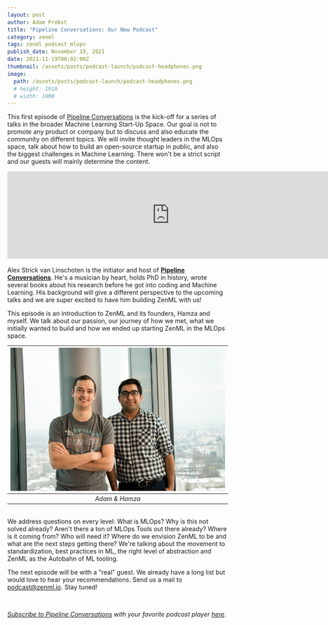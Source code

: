 ```yaml
---
layout: post
author: Adam Probst
title: "Pipeline Conversations: Our New Podcast"
category: zenml
tags: zenml podcast mlops
publish_date: November 19, 2021
date: 2021-11-19T00:02:00Z
thumbnail: /assets/posts/podcast-launch/podcast-headphones.png
image:
  path: /assets/posts/podcast-launch/podcast-headphones.png
  # height: 1910
  # width: 1000
---
```


This first episode of [Pipeline Conversations](https://podcast.zenml.io/) is the kick-off for a series of
talks in the broader Machine Learning Start-Up Space. Our goal is not to promote
any product or company but to discuss and also educate the community on
different topics. We will invite thought leaders in the MLOps space, talk about
how to build an open-source startup in public, and also the biggest challenges
in Machine Learning. There won't be a strict script and our guests will mainly
determine the content.

<iframe src="https://player.fireside.fm/v2/vA-gqsEV+H-dOf969?theme=dark" width="740" height="200" frameborder="0" scrolling="no"></iframe>

Alex Strick van Linschoten is the initiator and host of [**Pipeline Conversations**](https://podcast.zenml.io/).
He's a musician by heart, holds PhD in history, wrote several books about his
research before he got into coding and Machine Learning. His background will
give a different perspective to the upcoming talks and we are super excited to
have him building ZenML with us!

This episode is an introduction to ZenML and its founders, Hamza and myself. We
talk about our passion, our journey of how we met, what we initially wanted to
build and how we ended up starting ZenML in the MLOps space.

| ![Adam and Hamza](../assets/posts/podcast-launch/hamza-adam.png) |
|:--:|
| *Adam & Hamza* |

<br>
We address questions on every level: What is MLOps? Why is this not solved
already? Aren't there a ton of MLOps Tools out there already? Where is it coming
from? Who will need it? Where do we envision ZenML to be and what are the next
steps getting there? We're talking about the movement to standardization, best
practices in ML, the right level of abstraction and ZenML as the Autobahn of ML
tooling.

The next episode will be with a "real" guest. We already have a long list but
would love to hear your recommendations. Send us a mail to
[podcast@zenml.io](mailto:podcast@zenml.io). Stay tuned!

<br>

*[Subscribe to Pipeline Conversations](https://podcast.zenml.io/subscribe) with
your favorite podcast player [here](https://podcast.zenml.io/subscribe)*.
